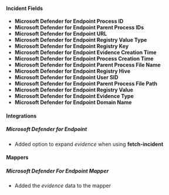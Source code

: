 
#### Incident Fields
- **Microsoft Defender for Endpoint Process ID**
- **Microsoft Defender for Endpoint Parent Process IDs**
- **Microsoft Defender for Endpoint URL**
- **Microsoft Defender for Endpoint Registry Value Type**
- **Microsoft Defender for Endpoint Registry Key**
- **Microsoft Defender for Endpoint Evidence Creation Time**
- **Microsoft Defender for Endpoint Process Creation Time**
- **Microsoft Defender for Endpoint Parent Process File Name**
- **Microsoft Defender for Endpoint Registry Hive**
- **Microsoft Defender for Endpoint User SID**
- **Microsoft Defender for Endpoint Parent Process File Path**
- **Microsoft Defender for Endpoint Registry Value**
- **Microsoft Defender for Endpoint Evidence Type**
- **Microsoft Defender for Endpoint Domain Name**

#### Integrations
##### Microsoft Defender for Endpoint
- Added option to expand *evidence* when using **fetch-incident**

#### Mappers
##### Microsoft Defender For Endpoint Mapper
- Added the *evidence* data to the mapper
